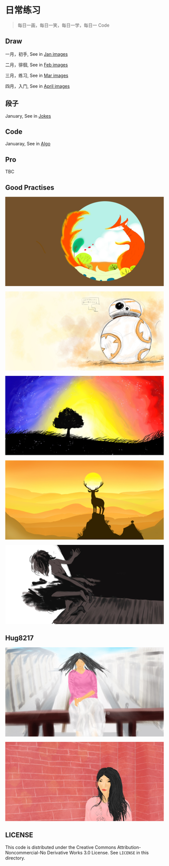 # 日常练习

> 每日一画，每日一笑，每日一学，每日一 Code

## Draw

一月，初手, See in [Jan images](./images/jan/README.md)

二月，徘徊, See in [Feb images](./images/feb/README.md)

三月，练习, See in [Mar images](./images/mar/README.md)

四月，入门, See in [April images](./images/apr/README.md)

## 段子

January, See in [Jokes](./jokes/README.md)

## Code

Januaray, See in [Algo](./alog/README.md)

## Pro

TBC

## Good Practises

![Fox](./images/jan/11.jpg)

![BB8](./images/mar/1.jpg)

![Tree](./images/mar/4.jpg)

![Night](./images/mar/14.jpg)

![Shadow](./images/mar/31.jpg)


## Hug8217

![Hug](./images/mar/22.jpg)

![Red](./images/mar/24.jpg)

## LICENSE

This code is distributed under the Creative Commons Attribution-Noncommercial-No Derivative Works 3.0 License. See ``LICENSE`` in this directory.
